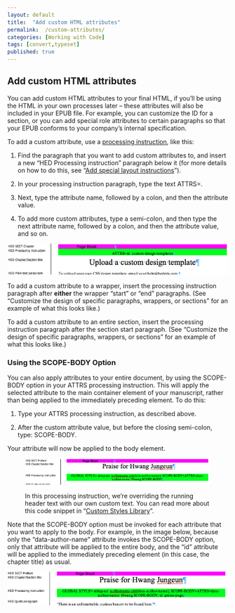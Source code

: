 ```yaml
---
layout: default
title:  "Add custom HTML attributes"
permalink:  /custom-attributes/
categories: [Working with Code]
tags: [convert,typeset]
published: true
---
```


<section data-type="chapter" class="hsecchapter" data-hederis-type="hsecchapter" id="custom-attributes" data-pi-attrs="id: custom-attributes; data-tags: convert,typeset;" role="doc-chapter" data-tags="convert,typeset" data-author-name=" " data-book-title=" " title="Add custom HTML attributes"><h1 data-hederis-type="hblkchaptitle" class="hblkchaptitle" id="pvBJS0kzf">Add custom HTML attributes</h1>
    <p class="hblkp" data-hederis-type="hblkp" id="pPbxj0R26">You can add custom HTML attributes to your final HTML, if you&#8217;ll be using the HTML in your own processes later &#8211; these attributes will also be included in your EPUB file. For example, you can customize the ID for a section, or you can add special role attributes to certain paragraphs so that your EPUB conforms to your company&#8217;s internal specification.</p>
    <p class="hblkp" data-hederis-type="hblkp" id="pWJ1YbYNu">To add a custom attribute, use a <a href="{% post_url 2019-10-21-35-Addspeciallayoutinstructions %}" id="ppH7xciIE"><span class="Hyperlink" id="pz6o1ItLd">processing instruction</span></a>, like this:</p>
    <ol class="hwprnumlist" data-hederis-type="hwprnumlist" id="pT5BF63gB"><li class="hblkoli" data-hederis-type="hblkoli" id="liTVNyoiAH"><p class="hblkoli" data-hederis-type="hblklip" id="pk2UtJH6e">Find the paragraph that you want to add custom attributes to, and insert a new &#8220;HED Processing instruction&#8221; paragraph below it (for more details on how to do this, see &#8220;<a href="{% post_url 2019-10-21-35-Addspeciallayoutinstructions %}" id="poQQySA5W"><span class="Hyperlink" id="pMvOhCibr">Add special layout instructions</span></a>&#8221;).</p></li>
    <li class="hblkoli" data-hederis-type="hblkoli" id="litM79n7jK"><p class="hblkoli" data-hederis-type="hblklip" id="pkgJgBRJK">In your processing instruction paragraph, type the text ATTRS=.</p></li>
    <li class="hblkoli" data-hederis-type="hblkoli" id="liqY0KK0J4"><p class="hblkoli" data-hederis-type="hblklip" id="pfK7XWukn">Next, type the attribute name, followed by a colon, and then the attribute value.</p></li>
    <li class="hblkoli" data-hederis-type="hblkoli" id="liS9kLEZIC"><p class="hblkoli" data-hederis-type="hblklip" id="polVXiIAf">To add more custom attributes, type a semi-colon, and then type the next attribute name, followed by a colon, and then the attribute value, and so on.</p></li>
    </ol>
    <img data-hederis-type="hblkimg" class="hblkimg" id="pNthDLz7R" src="/images/customattrs.png" data-img-src="customattrs.png"/>
    <p class="hblkp" data-hederis-type="hblkp" id="peFBV7uRg">To add a custom attribute to a wrapper, insert the processing instruction paragraph after <strong class="hspanstrong" data-hederis-type="hspanstrong" id="pvZqVefsg">either</strong> the wrapper &#8220;start&#8221; or &#8220;end&#8221; paragraphs. (See &#8220;Customize the design of specific paragraphs, wrappers, or sections&#8221; for an example of what this looks like.)</p>
    <p class="hblkp" data-hederis-type="hblkp" id="pDPXjysYx">To add a custom attribute to an entire section, insert the processing instruction paragraph after the section start paragraph. (See &#8220;Customize the design of specific paragraphs, wrappers, or sections&#8221; for an example of what this looks like.)</p>
    <section class="hwprsubsection" data-hederis-type="hwprsubsection" id="plDBXQfZI" data-type="subsection" title="Using the SCOPE-BODY Option"><h1 data-hederis-type="hblktitle" class="hblktitle" id="p7QeDs7Ud">Using the SCOPE-BODY Option</h1>
    <p class="hblkp" data-hederis-type="hblkp" id="pTAPe9vbm">You can also apply attributes to your entire document, by using the SCOPE-BODY option in your ATTRS processing instruction. This will apply the selected attribute to the main container element of your manuscript, rather than being applied to the immediately preceding element. To do this:</p>
    <ol class="hwprnumlist" data-hederis-type="hwprnumlist" id="pX53wxtn1"><li class="hblkoli" data-hederis-type="hblkoli" id="lija1Ba55H"><p class="hblkoli" data-hederis-type="hblklip" id="pJhqJm5IF">Type your ATTRS processing instruction, as described above.</p></li>
    <li class="hblkoli" data-hederis-type="hblkoli" id="liWmqDSsjt"><p class="hblkoli" data-hederis-type="hblklip" id="pKJkCtGhy">After the custom attribute value, but before the closing semi-colon, type: SCOPE-BODY.</p></li>
    </ol>
    <p class="hblkp" data-hederis-type="hblkp" id="pMMqvek8L">Your attribute will now be applied to the body element. </p>
    <figure class="hwprfig" data-hederis-type="hwprfig" id="pPbsmgDGr"><img data-hederis-type="hblkimg" class="hblkimg" id="pAVdvRGro" src="/images/globalscopebody.png" data-img-src="globalscopebody.png"/>
    <p class="hblkcaption" data-hederis-type="hblkcaption" id="pfS5aKrN9">In this processing instruction, we&#8217;re overriding the running header text with our own custom text. You can read more about this code snippet in &#8220;<a href="{% post_url 2019-10-21-51-CustomCodeLibrary %}" id="pDglMQxeb"><span class="Hyperlink" id="pTWSzp3QW">Custom Styles Library</span></a>&#8221;.</p>
    </figure>
    <p class="hblkp" data-hederis-type="hblkp" id="psE2Kzhnp">Note that the SCOPE-BODY option must be invoked for each attribute that you want to apply to the body. For example, in the image below, because only the &#8220;data-author-name&#8221; attribute invokes the SCOPE-BODY option, only that attribute will be applied to the entire body, and the &#8220;id&#8221; attribute will be applied to the immediately preceding element (in this case, the chapter title) as usual.</p>
    <img data-hederis-type="hblkimg" class="hblkimg" id="p6Dg8zgLJ" src="/images/attrscopebody.png" data-img-src="attrscopebody.png"/>
    </section>
    </section>
    